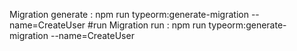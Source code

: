 Migration generate : npm run typeorm:generate-migration --name=CreateUser
#run
Migration run : npm run typeorm:generate-migration --name=CreateUser